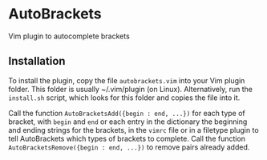 # AutoBrackets
Vim plugin to autocomplete brackets

## Installation
To install the plugin, copy the file `autobrackets.vim` into your Vim
plugin folder. This folder is usually ~/.vim/plugin (on Linux).
Alternatively, run the `install.sh` script, which looks for this folder
and copies the file into it.

Call the function `AutoBracketsAdd({begin : end, ...})` for each type of
bracket, with `begin` and `end` or each entry in the dictionary the
beginning and ending strings for the brackets, in the `vimrc` file or in
a filetype plugin to tell AutoBrackets which types of brackets to
complete. Call the function `AutoBracketsRemove({begin : end, ...})` to
remove pairs already added.

